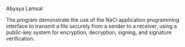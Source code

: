 Abyaya Lamsal

The program demonstrate the use of the NaCl application programming
interface to transmit a file securely from a sender to a receiver, using a
public-key system for encryption, decryption, signing, and signature verification.
